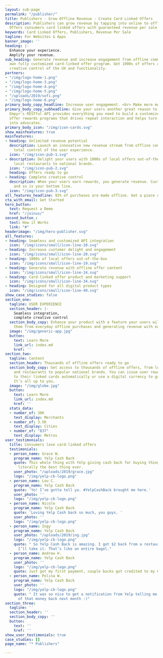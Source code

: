```yaml
---
layout: sub-page
permalink: "/publisher/"
title: Publishers - Grow Offline Revenue - Create Card Linked Offers
description: Publishers can grow revenue by tapping into online to offline commerce.
  Offers consumers card linked offers with guaranteed revenue per sale.
keywords: Card Linked Offers, Publishers, Revenue Per Sale
tagline: For Websites & Apps
banner_image: ''
heading: |-
  Enhance your experience.
  Amplify your revenue.
sub_heading: Generate revenue and increase engagement from offline commerce with your
  own fully customized card-linked offer program. Get 1000s of offers and complete
  creative control of the UX and functionality.
partners:
- "/img/logo-home-1.png"
- "/img/logo-home-3.png"
- "/img/logo-home-4.png"
- "/img/logo-home-5.png"
- "/uploads/2019/sofi.png"
- "/img/logo-home-6.png"
primary_body_copy_headline: Increase user engagement. <br> Make more money.
primary_body_copy_subheadline: Give your users another great reason to open your app.
  Empyr's RESTful API provides everything you need to build a customized card-linked
  offer rewards programs that drives repeat interaction and helps turn your users
  into advocates.
primary_body_icon: "/img/icon-cards.svg"
show_mainfeatures: true
mainfeatures:
- heading: Unlimited revenue potential
  description: Launch an innovative new revenue stream from offline commerce with
    total control of the user experience.
  icon: "/img/icon-pub-1.svg"
- description: Delight your users with 1000s of local offers out-of-the-box, from
    local restaurants to national brands.
  icon: "/img/icon-pub-2.svg"
  heading: Offers ready to go
- heading: Complete creative control
  description: When your users earn rewards, you generate revenue. Customers are happier,
    and so is your bottom line.
  icon: "/img/icon-pub-3.svg"
all_features_headline: 93% of purchases are made offline. Get a piece of the pie.
cta_with_email: Get Started
hero_button:
  text: Request a Demo
  href: "/joinus/"
second_button_:
  text: How it Works
  link: "#"
headerimage: "/img/hero-publisher.svg"
all_features:
- heading: Seamless and customized API integration
  icon: "/img/icons/small/icon-line-10.svg"
- heading: Increase customer delight and engagement
  icon: "/img/icons/small/icon-line-20.svg"
- heading: 1000s of local offers out-of-the-box
  icon: "/img/icons/small/icon-line-19.svg"
- heading: Generate revenue with offline offer content
  icon: "/img/icons/small/icon-line-24.svg"
- heading: Card-linked offer product and marketing support
  icon: "/img/icons/small/icon-line-34.svg"
- heading: Designed for all digital product types
  icon: "/img/icons/small/icon-line-40.svg"
show_case_studies: false
section_one:
  tagline: USER EXPERIENCE
  section_header: |-
    Seamless integration,
    complete creative control
  section_body_copy: Enhance your product with a feature your users will love, rewarding
    them from everyday offline purchases and generating revenue with each transaction.
  image: "/img/generic-app.jpg"
  button:
    text: Learn More
    link_url: index.md
    href: ''
section_two:
  tagline: Content
  section_header: Thousands of offline offers ready to go
  section_body_copy: Get access to thousands of offline offers, from local stores
    and restaurants to popular national brands. You can issue user rewards direct
    to their linked cards automatically or use a digital currency to gamify your product.
    It’s all up to you.
  image: "/img/globe.jpg"
  button:
    text: Learn More
    link_url: index.md
    href: ''
  stats_data:
  - number_of: 30K
    text_display: Merchants
  - number_of: 3.5K
    text_display: Cities
  - number_of: "837"
    text_display: Metros
user_testimonials:
  title: Consumers love card-linked offers
  testimonials:
  - person_name: Grace W.
    program_name: Yelp Cash Back
    quote: This whole thing with Yelp giving cash back for buying things online is
      literally the best thing ever.
    user_photo: "/uploads/2019/grace.jpg"
    logo: "/img/yelp-cb-logo.png"
  - person_name: Lou C.
    program_name: Yelp Cash Back
    quote: 'Yo! I’ve gotta tell ya. #YelpCashBack brought me here.'
    user_photo: ''
    logo: "/img/yelp-cb-logo.png"
  - person_name: Nicole
    program_name: Yelp Cash Back
    quote: 'Loving Yelp Cash back so much, you guys. '
    user_photo: ''
    logo: "/img/yelp-cb-logo.png"
  - person_name: Ingy
    program_name: Yelp Cash Back
    user_photo: "/uploads/2019/ing.jpg"
    logo: "/img/yelp-cb-logo.png"
    quote: " So Yelp Cash Back is amazing. I got $2 back from a restaurant in credit.
      I’ll take it. That’s like an entire bagel."
  - person_name: Andrew H.
    program_name: Yelp Cash Back
    user_photo: ''
    logo: "/img/yelp-cb-logo.png"
    quote: Just got my first payment, couple bucks got credited to my CC, sweet!
  - person_name: Polina W.
    program_name: Yelp Cash Back
    user_photo: ''
    logo: "/img/yelp-cb-logo.png"
    quote: " It was so nice to get a notification from Yelp telling me I’ll see some
      of that money back next month :)"
section_three:
  tagline: ''
  section_header: ''
  section_body_copy: ''
  button:
    text: ''
    href: ''
show_user_testimonials: true
case_studies: []
page_name: "* Publishers"

---
```

